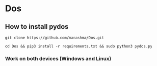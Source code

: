 # Dos

## How to install pydos

```
git clone https://github.com/manashma/Dos.git 
```
```
cd Dos && pip3 install -r requirements.txt && sudo python3 pydos.py 
```
### Work on both devices (Windows and Linux)
